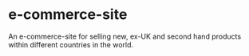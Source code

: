 # e-commerce-site
An e-commerce-site for selling new, ex-UK and second hand products within different countries in the world.
